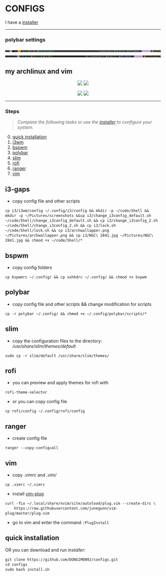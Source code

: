 # CONFIGS
I have a [installer](https://github.com/DONSIMON92/configs/blob/master/install.sh "his code")

---

### polybar settings
![Polybar illustration](https://github.com/DONSIMON92/configs/blob/master/polybar/polybar-view1.png)
![Polybar illustration](https://github.com/DONSIMON92/configs/blob/master/polybar/polybar-view2.png)

## my archlinux and vim
<p align="center">
<img src="https://raw.githubusercontent.com/DONSIMON92/dotfiles/master/screenshots/worktop1.png">
<img src="https://raw.githubusercontent.com/DONSIMON92/dotfiles/master/screenshots/vim1.png">
</p>

<p align="center">
<img src="https://raw.githubusercontent.com/DONSIMON92/dotfiles/master/screenshots/worktop2.png">
<img src="https://raw.githubusercontent.com/DONSIMON92/dotfiles/master/screenshots/vim2.png">
</p>

---
### Steps

> *Complete the following tasks or use the [installer](https://github.com/DONSIMON92/configs#quick-installation "will transfer to the desired head") to configure your system.*

0. [quick installation](https://github.com/DONSIMON92/configs#quick-installation "will transfer to the desired head")
1. [i3wm](https://github.com/DONSIMON92/configs#i3wm "will transfer to the desired head")
2. [bspwm](https://github.com/DONSIMON92/configs#bspwm "will transfer to the desired head")
3. [polybar](https://github.com/DONSIMON92/configs#polybar "will transfer to the desired head")
4. [slim](https://github.com/DONSIMON92/configs#slim "will transfer to the desired head")
5. [rofi](https://github.com/DONSIMON92/configs#rofi "will transfer to the desired head") 
6. [ranger](https://github.com/DONSIMON92/configs#ranger "will transfer to the desired head")
7. [vim](https://github.com/DONSIMON92/configs#vim "will transfer to the desired head")


## i3-gaps

+ copy config file and other scripts
```
cp i3/i3wm/config ~/.config/i3/config && mkdir -p ~/code/Shell && mkdir -p ~/Pictures/screenshots &&cp i3/change_i3config_default.sh ~/code/Shell/change_i3config_default.sh && cp i3/change_i3config_2.sh ~/code/Shell/change_i3config_2.sh && cp i3/lock.sh ~/code/Shell/lock.sh && cp i3/archwallapper.png ~/Pictures/archwallapper.png && cp i3/NGC\ 2841.jpg ~/Pictures/NGC\ 2841.jpg && chmod +x ~/code/Shell/*
```

## bspwm

+ copy config folders
```
cp bspwmrc ~/.config/ && cp sxhkdrc ~/.config/ && chmod +x bspwm
```

## polybar

+ copy config file and other scripts && change modification for scripts
```
cp -r polybar ~/.config/ && chmod +x ~/.config/polybar/scripts/*
```

## slim

+ copy the configuration files to the directory: */usr/share/slim/themes/default*
```
sudo cp -r slim/default /usr/share/slim/themes/
```

## rofi

+ you can preview and apply themes for rofi with
```
rofi-theme-selector
```

+ or you can copy config file
```
cp rofi/config ~/.config/rofi/config
```

## ranger

+ create config file
```
ranger --copy-config=all
```

## vim

+ copy *.vimrc* and *.vim/*
```
cp .vimrc ~/.vimrc
```

+ install [vim-plug](https://github.com/junegunn/vim-plug "github link")
```
curl -fLo ~/.local/share/nvim/site/autoload/plug.vim --create-dirs \
    https://raw.githubusercontent.com/junegunn/vim-plug/master/plug.vim
```
+ go to vim and enter the command `:PlugInstall`

## quick installation

OR you can download and run *installer*:
```
git clone https://github.com/DONSIMON92/configs.git
cd configs
sudo bash install.sh
```

